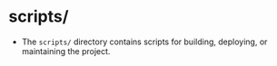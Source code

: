 # scripts/
- The ```scripts/``` directory contains scripts for building, deploying, or maintaining the project.
